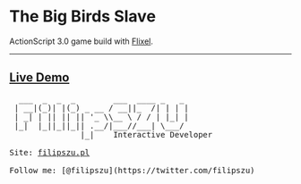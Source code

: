 The Big Birds Slave
===
ActionScript 3.0 game build with [Flixel](http://flixel.org).
***
[Live Demo](http://demo.filipszu.pl/TBBS/)
---
<pre>
  ___  _  _  _        ___  ____ _   _ 
 | __|(_)| |(_) _ __ / __||_  /| | | |
 | _| | || || || '_ \\__ \ / / | |_| |
 |_|  |_||_||_|| .__/|___//___| \___/ 
               |_|    Interactive Developer

Site: <a href="http://www.filipszu.pl/" title="Click to go to FilipSZU's homesite!">filipszu.pl</a>

Follow me: [@filipszu](https://twitter.com/filipszu)
</pre>
